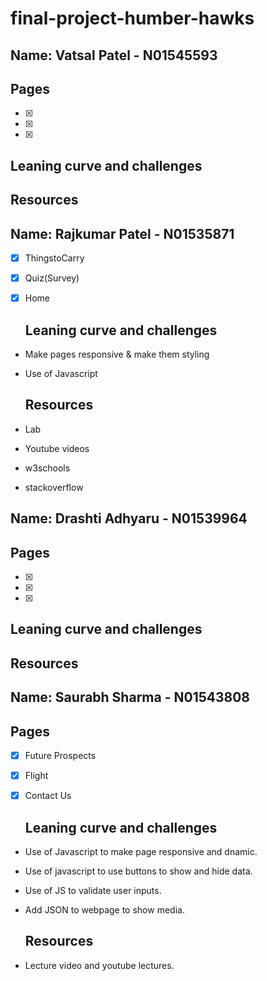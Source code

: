 # final-project-humber-hawks

## Name: Vatsal Patel - N01545593
  ## Pages
- [x]  
- [x]
- [x]

  ## Leaning curve and challenges
  
  ## Resources
  
## Name: Rajkumar Patel - N01535871
- [x] ThingstoCarry
- [x] Quiz(Survey)
- [x] Home

  ## Leaning curve and challenges

- Make pages responsive & make them styling
- Use of Javascript 

  ## Resources
- Lab 
- Youtube videos
- w3schools
- stackoverflow

## Name: Drashti Adhyaru - N01539964
  ## Pages
- [x]  
- [x]
- [x]

  ## Leaning curve and challenges

  ## Resources

## Name: Saurabh Sharma - N01543808
  ## Pages
- [x] Future Prospects
- [x] Flight
- [x] Contact Us

  ## Leaning curve and challenges

- Use of Javascript to make page responsive and dnamic.
- Use of javascript to use buttons to show and hide data.
- Use of JS to validate user inputs.
- Add JSON to webpage to show media.

  ## Resources

- Lecture video and youtube lectures.
